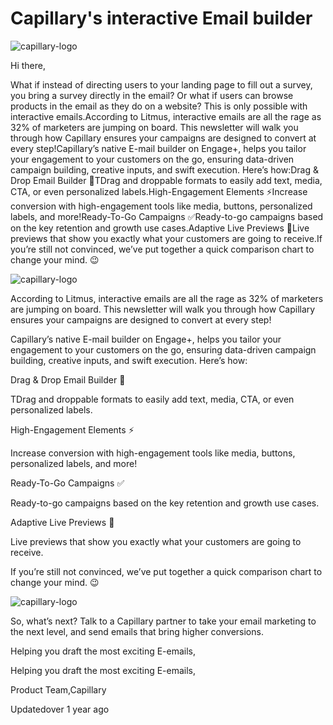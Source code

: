 # Capillary's interactive Email builder

![capillary-logo](https://s3.amazonaws.com/fileservice.in/intouch_creative_assets/ee2c1fbb-087b-47bf-9cdc-c7c7c729.png)

Hi there,

What if instead of directing users to your landing page to fill out a survey, you bring a survey directly in the email? Or what if users can browse products in the email as they do on a website? This is only possible with interactive emails.According to Litmus, interactive emails are all the rage as 32% of marketers are jumping on board. This newsletter will walk you through how Capillary ensures your campaigns are designed to convert at every step!Capillary’s native E-mail builder on Engage+, helps you tailor your engagement to your customers on the go, ensuring data-driven campaign building, creative inputs, and swift execution. Here’s how:Drag & Drop Email Builder 💪TDrag and droppable formats to easily add text, media, CTA, or even personalized labels.High-Engagement Elements ⚡Increase conversion with high-engagement tools like media, buttons, personalized labels, and more!Ready-To-Go Campaigns ✅Ready-to-go campaigns based on the key retention and growth use cases.Adaptive Live Previews 🔎Live previews that show you exactly what your customers are going to receive.If you’re still not convinced, we’ve put together a quick comparison chart to change your mind. 😉

![capillary-logo](https://s3.amazonaws.com/fileservice.in/intouch_creative_assets/780a5deb-8b59-47a9-9f19-f68adc34.png)

According to Litmus, interactive emails are all the rage as 32% of marketers are jumping on board. This newsletter will walk you through how Capillary ensures your campaigns are designed to convert at every step!

Capillary’s native E-mail builder on Engage+, helps you tailor your engagement to your customers on the go, ensuring data-driven campaign building, creative inputs, and swift execution. Here’s how:

Drag & Drop Email Builder 💪

TDrag and droppable formats to easily add text, media, CTA, or even personalized labels.

High-Engagement Elements ⚡

Increase conversion with high-engagement tools like media, buttons, personalized labels, and more!

Ready-To-Go Campaigns ✅

Ready-to-go campaigns based on the key retention and growth use cases.

Adaptive Live Previews 🔎

Live previews that show you exactly what your customers are going to receive.

If you’re still not convinced, we’ve put together a quick comparison chart to change your mind. 😉

![capillary-logo](https://s3.amazonaws.com/fileservice.in/intouch_creative_assets/50db9a40-81b4-4c7e-9131-069d63a7.png)

So, what’s next? Talk to a Capillary partner to take your email marketing to the next level, and send emails that bring higher conversions.

Helping you draft the most exciting E-emails,

Helping you draft the most exciting E-emails,

Product Team,Capillary

Updatedover 1 year ago